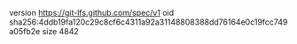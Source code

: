 version https://git-lfs.github.com/spec/v1
oid sha256:4ddb19fa120c29c8cf6c4311a92a31148808388dd76164e0c19fcc749a05fb2e
size 4842
